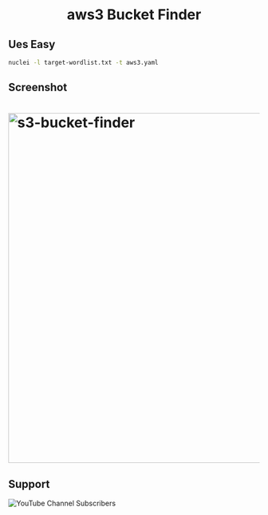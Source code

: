 
<h1 align="center" color="green">
aws3 Bucket Finder
</h1>

## Ues Easy

```bash
nuclei -l target-wordlist.txt -t aws3.yaml 
```

## Screenshot

<h1 align="left">
  <img src="https://github-production-user-asset-6210df.s3.amazonaws.com/85815644/238631984-0697e06d-2cee-4b7f-ab62-14aa41136374.png" alt="s3-bucket-finder" width="700px"></a>
  <br>
</h1>


## Support

<img alt="YouTube Channel Subscribers" src="https://img.shields.io/youtube/channel/subscribers/UCPNhwkJ4zc3FXGn-Rba6Hvg?style=social">



